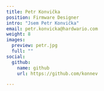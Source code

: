 ```yaml
---
title: Petr Konvička
position: Firmware Designer
intro: "Jsem Petr Konvička"
email: petr.konvicka@hardwario.com
weight: 8
images:
  preview: petr.jpg
  full: ""
social:
  github:
    name: github
    url: https://github.com/konnev

---
```

